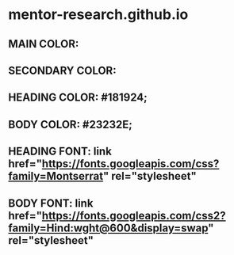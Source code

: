 #  mentor-research.github.io

## MAIN COLOR:
## SECONDARY COLOR:
## HEADING COLOR: #181924;
## BODY COLOR: #23232E;
## HEADING FONT: link href="https://fonts.googleapis.com/css?family=Montserrat" rel="stylesheet"
## BODY FONT: link href="https://fonts.googleapis.com/css2?family=Hind:wght@600&display=swap" rel="stylesheet"
